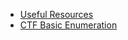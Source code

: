
- [Useful Resources](https://github.com/geoffchisnall/Resources/blob/master/Useful%20Resources.md)
- [CTF Basic Enumeration](https://github.com/geoffchisnall/Resources/blob/master/CTF%20Basic%20Enumeration.md)
